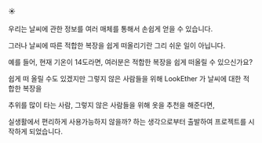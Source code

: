 ☀️</br> 
</br>
우리는 날씨에 관한 정보를 여러 매체를 통해서 손쉽게 얻을 수 있습니다.

그러나 날씨에 따른 적합한 복장을 쉽게 떠올리기란 그리 쉬운 일이 아닙니다.

예를 들어, 현재 기온이 14도라면, 여러분은 적합한 복장을 쉽게 떠올릴 수 있으신가요?

쉽게 떠 올릴 수도 있겠지만 그렇지 않은 사람들을 위해 LookEther 가 날씨에 대한 적합한 복장을

추위를 많이 타는 사람, 그렇지 않은 사람들을 위해 옷을 추천을 해준다면,

실생활에서 편리하게 사용가능하지 않을까? 하는 생각으로부터 출발하여 프로젝트를 시작하게 되었습니다.
